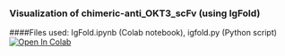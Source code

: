 ### Visualization of chimeric-anti_OKT3_scFv (using IgFold)
####Files used: IgFold.ipynb (Colab notebook), igfold.py (Python script)
[![Open In Colab](https://colab.research.google.com/assets/colab-badge.svg)](https://colab.research.google.com/github/mleonhardt204/Antibody-humanization/blob/main/IgFold.ipynb)
